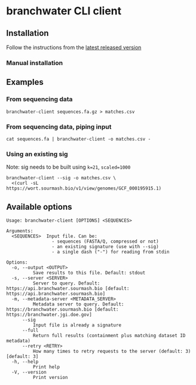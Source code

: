 # branchwater CLI client

## Installation

Follow the instructions from the [latest released version](https://github.com/sourmash-bio/branchwater/releases/latest)

### Manual installation



## Examples

### From sequencing data

```
branchwater-client sequences.fa.gz > matches.csv 
```

### From sequencing data, piping input

```
cat sequences.fa | branchwater-client -o matches.csv -
```

### Using an existing sig

Note: sig needs to be built using `k=21`, `scaled=1000`

```
branchwater-client --sig -o matches.csv \
  <(curl -sL https://wort.sourmash.bio/v1/view/genomes/GCF_000195915.1)
```

## Available options

```
Usage: branchwater-client [OPTIONS] <SEQUENCES>

Arguments:
  <SEQUENCES>  Input file. Can be:
                 - sequences (FASTA/Q, compressed or not)
                 - an existing signature (use with --sig)
                 - a single dash ("-") for reading from stdin

Options:
  -o, --output <OUTPUT>
          Save results to this file. Default: stdout
  -s, --server <SERVER>
          Server to query. Default: https://api.branchwater.sourmash.bio [default: https://api.branchwater.sourmash.bio]
  -m, --metadata-server <METADATA_SERVER>
          Metadata server to query. Default: https://branchwater.sourmash.bio [default: https://branchwater.jgi.doe.gov]
      --sig
          Input file is already a signature
      --full
          Return full results (containment plus matching dataset ID metadata)
      --retry <RETRY>
          How many times to retry requests to the server (default: 3) [default: 3]
  -h, --help
          Print help
  -V, --version
          Print version
```

